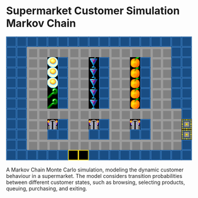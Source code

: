 # Supermarket Customer Simulation Markov Chain

![](/data/supermarket.png)


A Markov Chain Monte Carlo simulation, modeling the dynamic customer behaviour in a supermarket.
The model considers transition probabilities between different customer states, such as browsing, selecting products, queuing, purchasing, and exiting.

